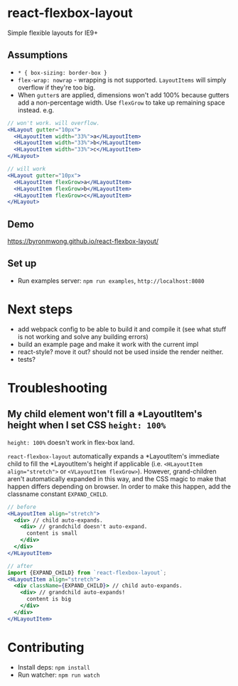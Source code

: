 # react-flexbox-layout
Simple flexible layouts for IE9+

## Assumptions

* `* { box-sizing: border-box }`
* `flex-wrap: nowrap` - wrapping is not supported. `LayoutItems` will simply overflow if they're too big.
* When `gutter`s are applied, dimensions won't add 100% because gutters add a non-percentage width. Use `flexGrow` to take up remaining space instead. e.g.
```jsx
// won't work. will overflow.
<HLayout gutter="10px">
  <HLayoutItem width="33%">a</HLayoutItem>
  <HLayoutItem width="33%">b</HLayoutItem>
  <HLayoutItem width="33%">c</HLayoutItem>
</HLayout>

// will work
<HLayout gutter="10px">
  <HLayoutItem flexGrow>a</HLayoutItem>
  <HLayoutItem flexGrow>b</HLayoutItem>
  <HLayoutItem flexGrow>c</HLayoutItem>
</HLayout>
```

## Demo

https://byronmwong.github.io/react-flexbox-layout/

## Set up

* Run examples server: `npm run examples`, `http://localhost:8080`

# Next steps

* add webpack config to be able to build it and compile it (see what stuff is not working and solve any building errors)
* build an example page and make it work with the current impl
* react-style? move it out? should not be used inside the render neither.
* tests?

# Troubleshooting

## My child element won't fill a *LayoutItem's height when I set CSS `height: 100%`

`height: 100%` doesn't work in flex-box land.

`react-flexbox-layout` automatically expands a *LayoutItem's immediate child to fill the *LayoutItem's height if applicable (i.e. `<HLayoutItem align="stretch">` or `<VLayoutItem flexGrow>`). However, grand-children aren't automatically expanded in this way, and the CSS magic to make that happen differs depending on browser. In order to make this happen, add the classname constant `EXPAND_CHILD`.

```jsx
// before
<HLayoutItem align="stretch">
  <div> // child auto-expands.
    <div> // grandchild doesn't auto-expand.
      content is small
    </div>
  </div>
</HLayoutItem>

// after
import {EXPAND_CHILD} from `react-flexbox-layout`;
<HLayoutItem align="stretch">
  <div className={EXPAND_CHILD}> // child auto-expands.
    <div> // grandchild auto-expands!
      content is big
    </div>
  </div>
</HLayoutItem>
```

# Contributing

* Install deps: `npm install`
* Run watcher: `npm run watch`
